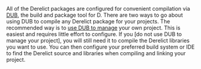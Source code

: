 All of the Derelict packages are configured for convenient compilation via [DUB], the build and package tool for D. There are two ways to go about using DUB to compile any Derelict package for your projects. The recommended way is to [use DUB to manage] your own project. This is easiest and requires little effort to configure. If you [do not use DUB to manage your project], you will still need it to compile the Derelict libraries you want to use. You can then configure your preferred build system or IDE to find the Derelict source and libraries when compiling and linking your project.

[DUB]: https://code.dlang.org/download
[use DUB to manage]: with-dub
[do not use DUB to manage]: without-dub